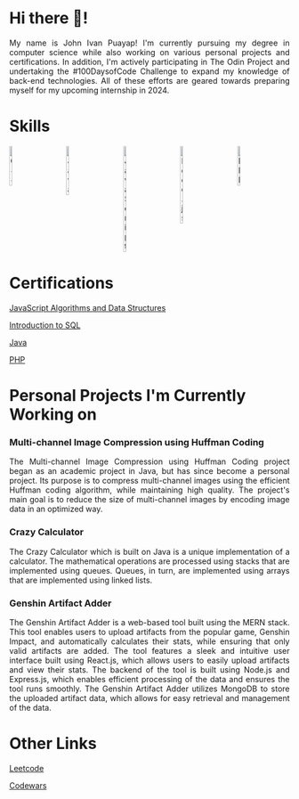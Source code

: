 # Hi there 👋!
<p align="justify"> My name is John Ivan Puayap! I'm currently pursuing my degree in computer science while also working on various personal projects and certifications. In addition, I'm   actively participating in The Odin Project and undertaking the #100DaysofCode Challenge to expand my knowledge of back-end technologies. All of these efforts are geared towards preparing myself for my upcoming internship in 2024. </p>

# Skills
<div style="display: flex; justify-content: space-between;">
  <img src="https://user-images.githubusercontent.com/26178408/232866192-93e32100-2d9d-4ff3-b4fd-4ab5bd06fe75.png" width="10%" height="10%" title="C++" >
  &nbsp; &nbsp; &nbsp; &nbsp; &nbsp;
  <img src="https://user-images.githubusercontent.com/82251402/208086472-e7ed5a35-d756-4540-98b9-1f6c29c67260.png" width="10%" height="10%" title="Java">
  &nbsp; &nbsp; &nbsp; &nbsp; &nbsp;
  <img src="https://user-images.githubusercontent.com/26178408/232867315-70885850-6263-4347-b746-fab6c2a65114.png" width="10%" height="10%" title="JavaScript">
  &nbsp; &nbsp; &nbsp; &nbsp; &nbsp;
  <img src="https://user-images.githubusercontent.com/26178408/232866950-97796c5f-eab8-46ff-b33f-e90a656bc1a3.png" width="10%" height="10%" title="Node.js">
  &nbsp; &nbsp; &nbsp; &nbsp; &nbsp;
  <img src="https://user-images.githubusercontent.com/26178408/232867520-7cbd7f3b-7a25-436f-8541-391f36e1c100.png" width="10%" height="10%" title="PHP">
  &nbsp; &nbsp; &nbsp; &nbsp; &nbsp;
</div>

# Certifications
 <a href="https://www.freecodecamp.org/certification/johnivanpuayap/javascript-algorithms-and-data-structures" target="_blank" rel="noopener noreferrer">JavaScript Algorithms and Data Structures</a>

 <a href="https://www.sololearn.com/certificates/CT-C91QTJO4">Introduction to SQL</a>

 <a href="https://www.sololearn.com/certificates/CT-IYZC6MMK">Java</a>

 <a href="https://www.sololearn.com/certificates/CT-IBTIF1EB">PHP</a>


# Personal Projects I'm Currently Working on
<h3>Multi-channel Image Compression using Huffman Coding</h3>
<p align="justify"> The Multi-channel Image Compression using Huffman Coding project began as an academic project in Java, but has since become a personal project. Its purpose is to compress multi-channel images using the efficient Huffman coding algorithm, while maintaining high quality. The project's main goal is to reduce the size of multi-channel images by encoding image data in an optimized way.</p>

<h3>Crazy Calculator</h3>
<p align="justify"> The Crazy Calculator which is built on Java is a unique implementation of a calculator. The mathematical operations are processed using stacks that are implemented using queues. Queues, in turn, are implemented using arrays that are implemented using linked lists. </p>

<h3>Genshin Artifact Adder</h3>
<p align="justify"> The Genshin Artifact Adder is a web-based tool built using the MERN stack. This tool enables users to upload artifacts from the popular game, Genshin Impact, and automatically calculates their stats, while ensuring that only valid artifacts are added. The tool features a sleek and intuitive user interface built using React.js, which allows users to easily upload artifacts and view their stats. The backend of the tool is built using Node.js and Express.js, which enables efficient processing of the data and ensures the tool runs smoothly. The Genshin Artifact Adder utilizes MongoDB to store the uploaded artifact data, which allows for easy retrieval and management of the data.</p>

# Other Links
<a href="https://leetcode.com/johnivanpuayap/">Leetcode</a>

<a href="https://www.codewars.com/users/johnivanpuayap">Codewars</a>

<!--# Stats-->
<!-- ![GitHub Stats](https://github-readme-stats.vercel.app/api?username=johnivanpuayap&theme=radical) -->
